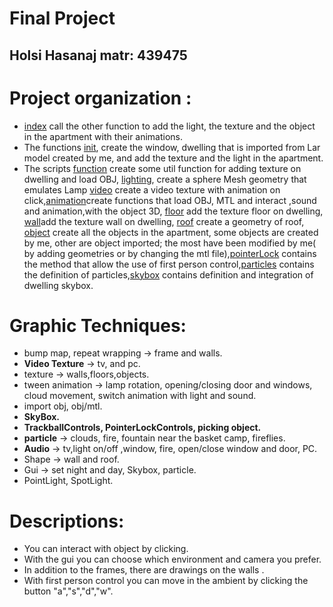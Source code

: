 Final Project
================
Holsi Hasanaj matr: 439475
-----------------------

Project organization :
==================

* [index](index.html) call the other function to add the light, the texture and the object in the apartment with their animations.
* The functions [init](assets/scripts/init.js), create the window, dwelling that is imported from Lar model created by me, and add the texture and the light in the apartment.
* The scripts [function](assets/scripts/function.js) create some util function for adding texture on dwelling and load OBJ, [lighting](assets/scripts/lighting.js), create a sphere Mesh geometry that emulates Lamp [video](assets/scripts/video.js) create a video texture with animation on click,[animation](assets/scripts/animation.js)create functions that load OBJ, MTL and interact ,sound and animation,with the object 3D, [floor](assets/scripts/floor.js) add the texture floor on dwelling, [wall](assets/scripts/wall.js)add the texture wall on dwelling, [roof](assets/scripts/roof.js) create a geometry of roof, [object](assets/scripts/object.js) create all the objects in the apartment, some objects  are created by me, other are object imported; the most have been modified by me( by adding geometries or by changing the mtl file),[pointerLock](assets/scripts/pointerLock.js) contains the method that allow the use of first person control,[particles](assets/scripts/particles.js) contains the definition of particles,[skybox](assets/scripts/skybox.js) contains definition and integration of dwelling skybox.

Graphic Techniques:
==================
* bump map, repeat wrapping -> frame and walls.
* **Video Texture** -> tv, and pc.
* texture -> walls,floors,objects.
* tween animation -> lamp rotation, opening/closing door and windows, cloud movement, switch animation with light and sound.
* import obj, obj/mtl.
* **SkyBox.**
* **TrackballControls, PointerLockControls, picking object.**
* **particle** -> clouds, fire, fountain near the basket camp, fireflies.
* **Audio** -> tv,light on/off ,window, fire, open/close window and door, PC.
* Shape -> wall and roof.
* Gui ->  set night and day, Skybox, particle.
* PointLight, SpotLight.

Descriptions:
==================
* You can interact with object by clicking.
* With the gui you can choose which environment and camera you prefer.
* In addition to the frames, there are drawings on the walls .
* With first person control you can move in the ambient by clicking the button "a","s","d","w".